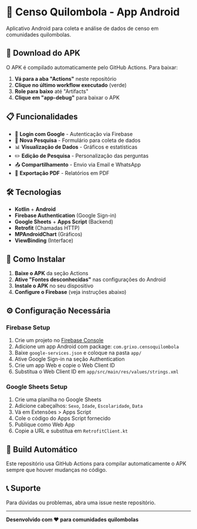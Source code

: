 # 📱 Censo Quilombola - App Android

Aplicativo Android para coleta e análise de dados de censo em comunidades quilombolas.

## 🚀 Download do APK

O APK é compilado automaticamente pelo GitHub Actions. Para baixar:

1. **Vá para a aba "Actions"** neste repositório
2. **Clique no último workflow executado** (verde)
3. **Role para baixo** até "Artifacts"
4. **Clique em "app-debug"** para baixar o APK

## 📋 Funcionalidades

- 🔐 **Login com Google** - Autenticação via Firebase
- 📝 **Nova Pesquisa** - Formulário para coleta de dados
- 📊 **Visualização de Dados** - Gráficos e estatísticas
- ✏️ **Edição de Pesquisa** - Personalização das perguntas
- 📤 **Compartilhamento** - Envio via Email e WhatsApp
- 📄 **Exportação PDF** - Relatórios em PDF

## 🛠️ Tecnologias

- **Kotlin** + **Android**
- **Firebase Authentication** (Google Sign-in)
- **Google Sheets** + **Apps Script** (Backend)
- **Retrofit** (Chamadas HTTP)
- **MPAndroidChart** (Gráficos)
- **ViewBinding** (Interface)

## 📱 Como Instalar

1. **Baixe o APK** da seção Actions
2. **Ative "Fontes desconhecidas"** nas configurações do Android
3. **Instale o APK** no seu dispositivo
4. **Configure o Firebase** (veja instruções abaixo)

## ⚙️ Configuração Necessária

### Firebase Setup
1. Crie um projeto no [Firebase Console](https://console.firebase.google.com/)
2. Adicione um app Android com package: `com.grixo.censoquilombola`
3. Baixe `google-services.json` e coloque na pasta `app/`
4. Ative Google Sign-in na seção Authentication
5. Crie um app Web e copie o Web Client ID
6. Substitua o Web Client ID em `app/src/main/res/values/strings.xml`

### Google Sheets Setup
1. Crie uma planilha no Google Sheets
2. Adicione cabeçalhos: `Sexo`, `Idade`, `Escolaridade`, `Data`
3. Vá em Extensões > Apps Script
4. Cole o código do Apps Script fornecido
5. Publique como Web App
6. Copie a URL e substitua em `RetrofitClient.kt`

## 🔄 Build Automático

Este repositório usa GitHub Actions para compilar automaticamente o APK sempre que houver mudanças no código.

## 📞 Suporte

Para dúvidas ou problemas, abra uma issue neste repositório.

---

**Desenvolvido com ❤️ para comunidades quilombolas** 
